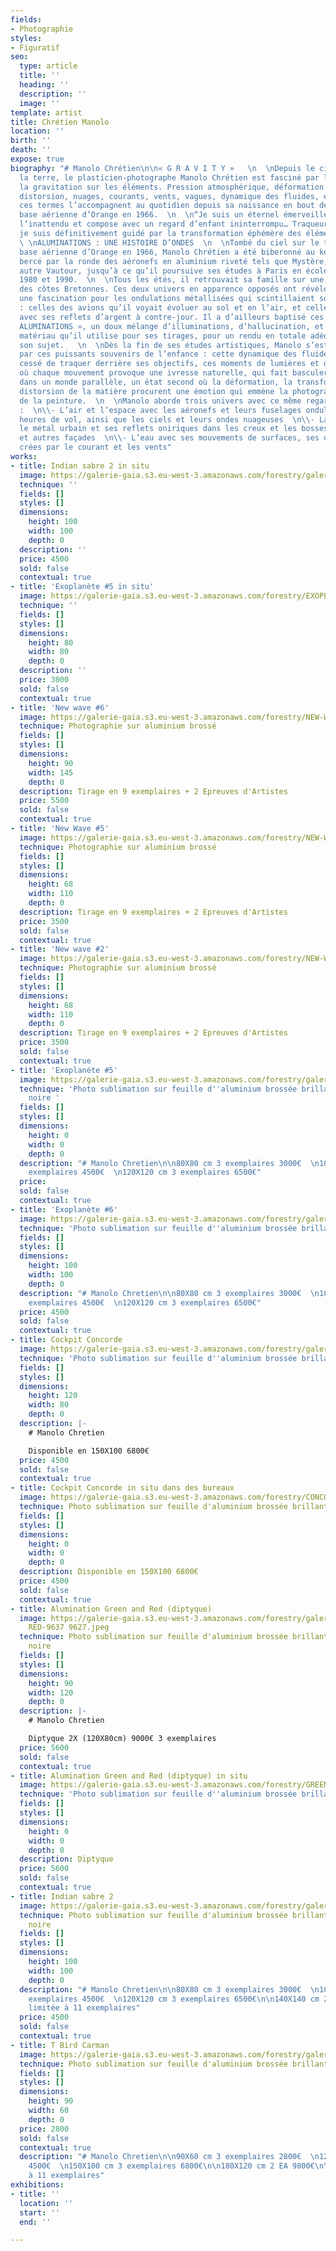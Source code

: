 ```yaml
---
fields:
- Photographie
styles:
- Figuratif
seo:
  type: article
  title: ''
  heading: ''
  description: ''
  image: ''
template: artist
title: Chrétien Manolo
location: ''
birth: ''
death: ''
expose: true
biography: "# Manolo Chrétien\n\n« G R A V I T Y »   \n  \nDepuis le ciel jusqu’à
  la terre, le plasticien-photographe Manolo Chrétien est fasciné par les effets de
  la gravitation sur les éléments. Pression atmosphérique, déformation de la matière,
  distorsion, nuages, courants, vents, vagues, dynamique des fluides, érosion… tous
  ces termes l’accompagnent au quotidien depuis sa naissance en bout de piste de la
  base aérienne d’Orange en 1966.  \n  \n“Je suis un éternel émerveillé, qui saisit
  l’inattendu et compose avec un regard d’enfant ininterrompu… Traqueur de fluidités,
  je suis définitivement guidé par la transformation éphémère des éléments”.  \n  \n
  \ \nALUMINATIONS : UNE HISTOIRE D’ONDES  \n  \nTombé du ciel sur le tarmac de la
  base aérienne d’Orange en 1966, Manolo Chrétien a été biberonné au kérosène, et
  bercé par la ronde des aéronefs en aluminium riveté tels que Mystère, Mirage et
  autre Vautour, jusqu’à ce qu’il poursuive ses études à Paris en école d’Art entre
  1980 et 1990.  \n  \nTous les étés, il retrouvait sa famille sur une petite île
  des côtes Bretonnes. Ces deux univers en apparence opposés ont révélé chez Manolo
  une fascination pour les ondulations métallisées qui scintillaient sous ses fenêtres
  : celles des avions qu’il voyait évoluer au sol et en l’air, et celles de la mer
  avec ses reflets d’argent à contre-jour. Il a d’ailleurs baptisé ces instants «
  ALUMINATIONS », un doux mélange d’illuminations, d’hallucination, et d’aluminium,
  matériau qu’il utilise pour ses tirages, pour un rendu en totale adéquation avec
  son sujet.   \n  \nDès la fin de ses études artistiques, Manolo s’est laissé guider
  par ces puissants souvenirs de l’enfance : cette dynamique des fluides qu’il n’a
  cessé de traquer derrière ses objectifs, ces moments de lumières et de reflets magiques,
  où chaque mouvement provoque une ivresse naturelle, qui fait basculer l’artiste
  dans un monde parallèle, un état second où la déformation, la transformation, la
  distorsion de la matière procurent une émotion qui emmène la photographie aux frontières
  de la peinture.  \n  \nManolo aborde trois univers avec ce même regard émerveillé
  :  \n\\- L’air et l’espace avec les aéronefs et leurs fuselages ondulés par les
  heures de vol, ainsi que les ciels et leurs ondes nuageuses  \n\\- La terre avec
  le métal urbain et ses reflets oniriques dans les creux et les bosses des carrosseries
  et autres façades  \n\\- L’eau avec ses mouvements de surfaces, ses ondes éphémères
  crées par le courant et les vents"
works:
- title: Indian sabre 2 in situ
  image: https://galerie-gaia.s3.eu-west-3.amazonaws.com/forestry/galerie-gaia-manolo-chretien-INDIAN-SABRE-INSITU.jpg
  technique: ''
  fields: []
  styles: []
  dimensions:
    height: 100
    width: 100
    depth: 0
  description: ''
  price: 4500
  sold: false
  contextual: true
- title: 'Exoplanète #5 in situ'
  image: https://galerie-gaia.s3.eu-west-3.amazonaws.com/forestry/EXOPLANETE#1-INSITU.jpg
  technique: ''
  fields: []
  styles: []
  dimensions:
    height: 80
    width: 80
    depth: 0
  description: ''
  price: 3000
  sold: false
  contextual: true
- title: 'New wave #6'
  image: https://galerie-gaia.s3.eu-west-3.amazonaws.com/forestry/NEW-WAVE#6.jpeg
  technique: Photographie sur aluminium brossé
  fields: []
  styles: []
  dimensions:
    height: 90
    width: 145
    depth: 0
  description: Tirage en 9 exemplaires + 2 Epreuves d'Artistes
  price: 5500
  sold: false
  contextual: true
- title: 'New Wave #5'
  image: https://galerie-gaia.s3.eu-west-3.amazonaws.com/forestry/NEW-WAVE#5.jpeg
  technique: Photographie sur aluminium brossé
  fields: []
  styles: []
  dimensions:
    height: 68
    width: 110
    depth: 0
  description: Tirage en 9 exemplaires + 2 Epreuves d'Artistes
  price: 3500
  sold: false
  contextual: true
- title: 'New wave #2'
  image: https://galerie-gaia.s3.eu-west-3.amazonaws.com/forestry/NEW-WAVE#2.jpg
  technique: Photographie sur aluminium brossé
  fields: []
  styles: []
  dimensions:
    height: 68
    width: 110
    depth: 0
  description: Tirage en 9 exemplaires + 2 Epreuves d'Artistes
  price: 3500
  sold: false
  contextual: true
- title: 'Exoplanéte #5'
  image: https://galerie-gaia.s3.eu-west-3.amazonaws.com/forestry/galerie-gaia-manolo-chretien-PLANETE-12-50X50-1C5A0957.jpg
  technique: 'Photo sublimation sur feuille d''aluminium brossée brillant caisse américaine
    noire '
  fields: []
  styles: []
  dimensions:
    height: 0
    width: 0
    depth: 0
  description: "# Manolo Chretien\n\n80X80 cm 3 exemplaires 3000€  \n100X100 cm 3
    exemplaires 4500€  \n120X120 cm 3 exemplaires 6500€"
  price: 
  sold: false
  contextual: true
- title: 'Exoplanète #6'
  image: https://galerie-gaia.s3.eu-west-3.amazonaws.com/forestry/galerie-gaia-manolo-chretien-100X100-BISCAROSSE-1C5A6271.jpg
  technique: 'Photo sublimation sur feuille d''aluminium brossée brillant '
  fields: []
  styles: []
  dimensions:
    height: 100
    width: 100
    depth: 0
  description: "# Manolo Chretien\n\n80X80 cm 3 exemplaires 3000€  \n100X100 cm 3
    exemplaires 4500€  \n120X120 cm 3 exemplaires 6500€"
  price: 4500
  sold: false
  contextual: true
- title: Cockpit Concorde
  image: https://galerie-gaia.s3.eu-west-3.amazonaws.com/forestry/galerie-gaia-manolo-chretien-80X120-CONCORDE-COCKPIT.jpg
  technique: 'Photo sublimation sur feuille d''aluminium brossée brillant '
  fields: []
  styles: []
  dimensions:
    height: 120
    width: 80
    depth: 0
  description: |-
    # Manolo Chretien

    Disponible en 150X100 6800€
  price: 4500
  sold: false
  contextual: true
- title: Cockpit Concorde in situ dans des bureaux
  image: https://galerie-gaia.s3.eu-west-3.amazonaws.com/forestry/CONCORDE-COCKPIT-INSITU.jpg
  technique: Photo sublimation sur feuille d'aluminium brossée brillant
  fields: []
  styles: []
  dimensions:
    height: 0
    width: 0
    depth: 0
  description: Disponible en 150X100 6800€
  price: 4500
  sold: false
  contextual: true
- title: Alumination Green and Red (diptyque)
  image: https://galerie-gaia.s3.eu-west-3.amazonaws.com/forestry/galerie-gaia-manolo-chretien-v1GREEN
    RED-9637 9627.jpeg
  technique: Photo sublimation sur feuille d'aluminium brossée brillant caisse américaine
    noire
  fields: []
  styles: []
  dimensions:
    height: 90
    width: 120
    depth: 0
  description: |-
    # Manolo Chretien

    Diptyque 2X (120X80cm) 9000€ 3 exemplaires
  price: 5600
  sold: false
  contextual: true
- title: Alumination Green and Red (diptyque) in situ
  image: https://galerie-gaia.s3.eu-west-3.amazonaws.com/forestry/GREEN&RED-INSITU.jpg
  technique: 'Photo sublimation sur feuille d''aluminium brossée brillant '
  fields: []
  styles: []
  dimensions:
    height: 0
    width: 0
    depth: 0
  description: Diptyque
  price: 5600
  sold: false
  contextual: true
- title: Indian sabre 2
  image: https://galerie-gaia.s3.eu-west-3.amazonaws.com/forestry/galerie-gaia-manolo-chretien-indian-sabre-two-120X120.jpeg
  technique: Photo sublimation sur feuille d'aluminium brossée brillant caisse américaine
    noire
  fields: []
  styles: []
  dimensions:
    height: 100
    width: 100
    depth: 0
  description: "# Manolo Chretien\n\n80X80 cm 3 exemplaires 3000€  \n100X100 cm 3
    exemplaires 4500€  \n120X120 cm 3 exemplaires 6500€\n\n140X140 cm 2 EA 8800€\n\nEdition
    limitée à 11 exemplaires"
  price: 4500
  sold: false
  contextual: true
- title: T Bird Carman
  image: https://galerie-gaia.s3.eu-west-3.amazonaws.com/forestry/galerie-gaia-manolo-chretien-90x60cm-TBIRD-KARMAN-1C5A5473.jpeg
  technique: Photo sublimation sur feuille d'aluminium brossée brillant
  fields: []
  styles: []
  dimensions:
    height: 90
    width: 60
    depth: 0
  price: 2800
  sold: false
  contextual: true
  description: "# Manolo Chretien\n\n90X60 cm 3 exemplaires 2800€  \n120X80 cm 3 exemplaires
    4500€  \n150X100 cm 3 exemplaires 6800€\n\n180X120 cm 2 EA 9800€\n\nEdition limitée
    à 11 exemplaires"
exhibitions:
- title: ''
  location: ''
  start: ''
  end: ''

---
```

